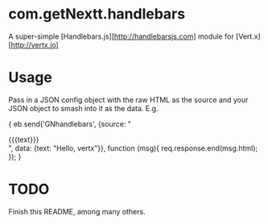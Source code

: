 # com.getNextt.handlebars

A super-simple [Handlebars.js][http://handlebarsjs.com] module for [Vert.x][http://vertx.io]

# Usage

Pass in a JSON config object with the raw HTML as the source and your JSON object to smash into it as the data. E.g.

{
eb.send('GNhandlebars', {source: "<div>{{{text}}}</div>", data: {text: "Hello, vertx"}}, function (msg){
	req.response.end(msg.html);
});
}

# TODO

Finish this README, among many others.